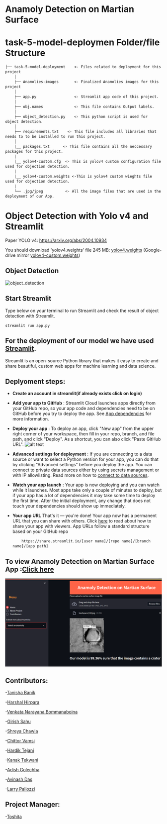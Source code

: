 # Anamoly Detection on Martian Surface

# task-5-model-deploymen Folder/file Structure


    ├── task-5-model-deployment    <- Files related to deployment for this project
        │
        ├── Anamolies-images       <- Finalized Anamolies images for this project
        │   
        ├── app.py                 <- Streamlit app code of this project.
        │
        ├── obj.names              <- This file contains Output labels. 
        │
        ├── object_detection.py    <- This python script is used for object detection.
        │
        ├── requirements.txt    <- This file includes all libraries that needs to to be installed to run this project.
        │
        |__ packages.txt      <- This file contains all the neccessary packages for this project.
        |
        |__ yolov4-custom.cfg  <- This is yolov4 custom configuration file used for objection detection.
        |
        |__ yolov4-custom.weights <-This is yolov4 custom wieghts file used for objection detection.
        |
        └── .jpg/jpeg          <- All the image files that are used in the deployment of our App.
        
        
# Object Detection with Yolo v4 and Streamlit

Paper YOLO v4: https://arxiv.org/abs/2004.10934

You should download 'yolov4.weights' file 245 MB: [yolov4.weights](https://github.com/AlexeyAB/darknet/releases/download/darknet_yolo_v3_optimal/yolov4.weights) (Google-drive mirror [yolov4-custom.weights](https://drive.google.com/file/d/1WILkhO44xp7jFydZjm9e3cP6p5u5Ufuq/view?usp=sharing))

## Object Detection
![object_detection](https://github.com/venkatanarayana143/object-detection-yolo/blob/main/object_detection.PNG)

## Start Streamlit
Type below on your terminal to run Streamlit and check the result of object detection with Streamlit.
~~~
streamlit run app.py
~~~


## For the deployment of our model we have used [Streamlit](https://docs.streamlit.io/).
Streamlit is an open-source Python library that makes it easy to create and share beautiful, custom web apps for machine learning and data science.

## Deplyoment steps:
           
- **Create an account in streamlit(if already exists click on login)**
           
- **Add your app to GitHub** :
             Streamlit Cloud launches apps directly from your GitHub repo, so your app code and dependencies need to be on GitHub before you try to deploy the app.
             See [App dependencies](https://docs.streamlit.io/streamlit-cloud/get-started/deploy-an-app/app-dependencies) for more information.
           
- **Deploy your app** : 
             To deploy an app, click "New app" from the upper right corner of your workspace, then fill in your repo, branch, and file path, and click "Deploy". 
              As a shortcut, you can also click "Paste GitHub URL".
![alt text](https://docs.streamlit.io/images/streamlit-cloud/deploy-an-app.png)

- **Advanced settings for deployment** :
              If you are connecting to a data source or want to select a Python version for your app, 
              you can do that by clicking "Advanced settings" before you deploy the app.
              You can connect to private data sources either by using secrets management or with IP allowlisting. 
              Read more on how to [connect to data sources](https://docs.streamlit.io/streamlit-cloud/get-started/deploy-an-app/connect-to-data-sources).

- **Watch your app launch** :
             Your app is now deploying and you can watch while it launches. 
             Most apps take only a couple of minutes to deploy, but if your app has a lot of dependencies it may take some time to deploy the first time. 
             After the initial deployment, any change that does not touch your dependencies should show up immediately.

- **Your app URL**
            That's it — you're done! Your app now has a permanent URL that you can share with others. 
            Click [here](https://docs.streamlit.io/streamlit-cloud/get-started/deploy-an-app) to read about how to share your app with viewers.
            App URLs follow a standard structure based on your GitHub repo

          https://share.streamlit.io/[user name]/[repo name]/[branch name]/[app path]

## To view Anamoly Detection on Martian Surface App :[Click here](https://share.streamlit.io/hardiktejani/mars_ana/app.py)
  
![plot](./App-view.png)

## Contributors:

-[Tanisha Banik](https://www.linkedin.com/in/tanisha-banik-04b511173/)

-[Harshal Hirpara](https://www.linkedin.com/in/harshaljhirpara/)

-[Venkata Narayana Bommanaboina](https://www.linkedin.com/in/bvnarayana515739/)

-[Girish Sahu](https://www.linkedin.com/in/girishsahu)

-[Shreya Chawla](https://www.linkedin.com/in/shreyachawla1998/)

-[Chittor Vamsi](https://www.linkedin.com/in/vamsi-chittoor-331b80189)

-[Hardik Tejani](https://www.linkedin.com/in/hardik-tejani)

-[Kanak Tekwani](https://www.linkedin.com/in/kanak-tekwani/)

-[Adish Golechha](https://www.linkedin.com/in/adish-golechha)

-[Avinash Das](https://www.linkedin.com/in/avinash-das-794b4b179/)

-[Larry Pallozzi](https://www.linkedin.com/in/larry-pallozzi/)

## Project Manager:

-[Toshita](https://www.linkedin.com/in/toshita-sharma-79894a1a4/)
